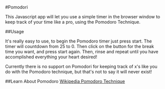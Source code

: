 #Pomodori

This Javascript app will let you use a simple timer in the browser window
to keep track of your time like a pro, using the Pomodoro Technique.

##Usage

It's really easy to use, to begin the Pomodoro timer just press start.
The timer will countdown from 25 to 0.  Then click on the button for the
break time you want, and press start again.  Then, rinse and repeat 
until you have accomplished everything your heart desired!

Currently there is no support on Pomodori for keeping track of x's like 
you do with the Pomodoro technique, but that's not to say it will never
exist!

##Learn About Pomodoro
[Wikipedia Pomodoro Technique](http://en.wikipedia.org/wiki/Pomodoro_Technique)
